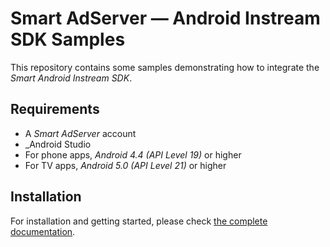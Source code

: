 # Smart AdServer — Android Instream SDK Samples

This repository contains some samples demonstrating how to integrate the _Smart Android Instream SDK_.

## Requirements

* A _Smart AdServer_ account
* _Android Studio
* For phone apps, _Android 4.4 (API Level 19)_ or higher
* For TV apps, _Android 5.0 (API Level 21)_ or higher

## Installation

For installation and getting started, please check [the complete documentation](https://documentation.smartadserver.com/instreamSDK/).
